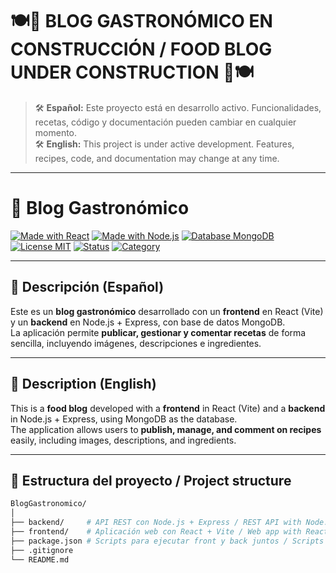 # 🍽️🚧 **BLOG GASTRONÓMICO EN CONSTRUCCIÓN / FOOD BLOG UNDER CONSTRUCTION** 🚧🍽️

> 🛠️ **Español:** Este proyecto está en desarrollo activo. Funcionalidades, recetas, código y documentación pueden cambiar en cualquier momento.  
> 🛠️ **English:** This project is under active development. Features, recipes, code, and documentation may change at any time.  

---

# 🥗 Blog Gastronómico

[![Made with React](https://img.shields.io/badge/Frontend-React-blue?logo=react)](https://react.dev/)
[![Made with Node.js](https://img.shields.io/badge/Backend-Node.js-green?logo=node.js)](https://nodejs.org/)
[![Database MongoDB](https://img.shields.io/badge/Database-MongoDB-brightgreen?logo=mongodb)](https://www.mongodb.com/)
[![License MIT](https://img.shields.io/badge/License-MIT-yellow.svg)](LICENSE)
[![Status](https://img.shields.io/badge/Status-En%20Construcción-orange)](#)
[![Category](https://img.shields.io/badge/Category-Food%20Blog-red)](#)

---

## 📌 Descripción (Español)
Este es un **blog gastronómico** desarrollado con un **frontend** en React (Vite) y un **backend** en Node.js + Express, con base de datos MongoDB.  
La aplicación permite **publicar, gestionar y comentar recetas** de forma sencilla, incluyendo imágenes, descripciones e ingredientes.

---

## 📌 Description (English)
This is a **food blog** developed with a **frontend** in React (Vite) and a **backend** in Node.js + Express, using MongoDB as the database.  
The application allows users to **publish, manage, and comment on recipes** easily, including images, descriptions, and ingredients.

---

## 📂 Estructura del proyecto / Project structure

```bash
BlogGastronomico/
│
├── backend/     # API REST con Node.js + Express / REST API with Node.js + Express
├── frontend/    # Aplicación web con React + Vite / Web app with React + Vite
├── package.json # Scripts para ejecutar front y back juntos / Scripts to run both
├── .gitignore
└── README.md
